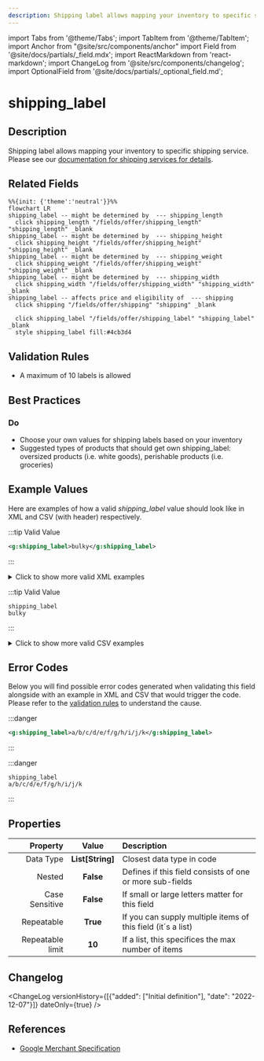 ```yaml
---
description: Shipping label allows mapping your inventory to specific shipping service. Please see our [documentation for shipping services for details](https://support.prisjakt.nu/en/articles/5807189-shipping-services).
---
```


import Tabs from '@theme/Tabs';
import TabItem from '@theme/TabItem';
import Anchor from "@site/src/components/anchor"
import Field from '@site/docs/partials/_field.mdx';
import ReactMarkdown from 'react-markdown';
import ChangeLog from '@site/src/components/changelog';
import OptionalField from '@site/docs/partials/_optional_field.md';

# shipping_label

<OptionalField/>

## Description

Shipping label allows mapping your inventory to specific shipping service. Please see our [documentation for shipping services for details](https://support.prisjakt.nu/en/articles/5807189-shipping-services).


## Related Fields

```mermaid
%%{init: {'theme':'neutral'}}%%
flowchart LR
shipping_label -- might be determined by  --- shipping_length
  click shipping_length "/fields/offer/shipping_length" "shipping_length" _blank
shipping_label -- might be determined by  --- shipping_height
  click shipping_height "/fields/offer/shipping_height" "shipping_height" _blank
shipping_label -- might be determined by  --- shipping_weight
  click shipping_weight "/fields/offer/shipping_weight" "shipping_weight" _blank
shipping_label -- might be determined by  --- shipping_width
  click shipping_width "/fields/offer/shipping_width" "shipping_width" _blank
shipping_label -- affects price and eligibility of  --- shipping
  click shipping "/fields/offer/shipping" "shipping" _blank

  click shipping_label "/fields/offer/shipping_label" "shipping_label" _blank
  style shipping_label fill:#4cb3d4
```




## Validation Rules

- A maximum of 10 labels is allowed


## Best Practices


### Do

- Choose your own values for shipping labels based on your inventory
- Suggested types of products that should get own shipping_label: oversized products (i.e. white goods), perishable products (i.e. groceries)





## Example Values

Here are examples of how a valid *shipping_label* value  should look like in XML and CSV (with header) respectively.

<Tabs>
  <TabItem value="valid_xml" label="XML" default>

:::tip Valid Value

```xml
<g:shipping_label>bulky</g:shipping_label>
```

:::

<details>
  <summary>Click to show more valid XML examples</summary>
  <div>

```xml
<g:shipping_label>bulky</g:shipping_label>
```

```xml
<g:shipping_label>dhl/free</g:shipping_label>
```


  </div>
</details>

 </TabItem>
  <TabItem value="valid_csv" label="CSV">

:::tip Valid Value

```csv
shipping_label
bulky
```

:::

<details>
  <summary>Click to show more valid CSV examples</summary>
  <div>

```csv
shipping_label
bulky
```

```csv
shipping_label
dhl/free
```


  </div>
</details>

  </TabItem>
</Tabs>

## Error Codes

Below you will find possible error codes generated when validating this field alongside with an example in XML and CSV that would trigger the code. Please refer to the [validation rules](#validation-rules) to understand the cause.

<Tabs>
  <TabItem value="invalid_xml" label="XML" default>

:::danger <Anchor id="validation_too_many_repetitions" title="validation_too_many_repetitions" />

```xml
<g:shipping_label>a/b/c/d/e/f/g/h/i/j/k</g:shipping_label>
```

:::


 </TabItem>
  <TabItem value="invalid_csv" label="CSV">

:::danger <Anchor id="validation_too_many_repetitions" title="validation_too_many_repetitions" />

```csv
shipping_label
a/b/c/d/e/f/g/h/i/j/k
```

:::


  </TabItem>
</Tabs>

## Properties

|     **Property** |         **Value**          | **Description**                                              |
|-----------------:|:--------------------------:|:-------------------------------------------------------------|
|        Data Type |    **List[String]**     | Closest data type in code                                    |
|           Nested |      **False**      | Defines if this field consists of one or more sub-fields     |
|   Case Sensitive |  **False**  | If small or large letters matter for this field              |
|       Repeatable |    **True**    | If you can supply multiple items of this field (it´s a list) |
| Repeatable limit | **10** | If a list, this specifices the max number of items           |

## Changelog
<ChangeLog versionHistory={[{"added": ["Initial definition"], "date": "2022-12-07"}]} dateOnly={true} />

## References
- [Google Merchant Specification](https://support.google.com/merchants/answer/6324504)
